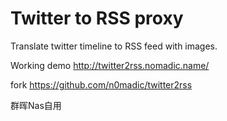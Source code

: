 Twitter to RSS proxy
====================

Translate twitter timeline to RSS feed with images.

Working demo http://twitter2rss.nomadic.name/

fork https://github.com/n0madic/twitter2rss

群晖Nas自用